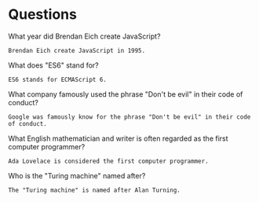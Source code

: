 # Questions

What year did Brendan Eich create JavaScript?

```
Brendan Eich create JavaScript in 1995.

```

What does "ES6" stand for?

```
ES6 stands for ECMAScript 6.
```

What company famously used the phrase "Don't be evil" in their code of conduct?

```
Google was famously know for the phrase "Don't be evil" in their code of conduct.
```

What English mathematician and writer is often regarded as the first computer programmer?

```
Ada Lovelace is considered the first computer programmer.
```

Who is the "Turing machine" named after?

```
The "Turing machine" is named after Alan Turning.
```
